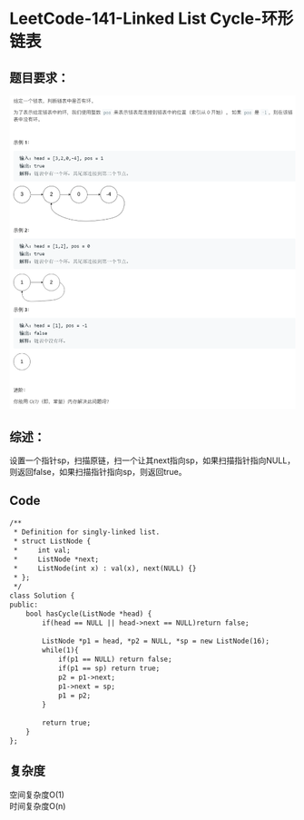 # LeetCode-141-Linked List Cycle-环形链表

## 题目要求：
![avatar](https://github.com/JakeChanFangZiyuan20/MyLeetCode/blob/master/%E9%93%BE%E8%A1%A8%E7%B1%BB/img/141.png)

## 综述：
设置一个指针sp，扫描原链，扫一个让其next指向sp，如果扫描指针指向NULL，则返回false，如果扫描指针指向sp，则返回true。  

## Code
```
/**
 * Definition for singly-linked list.
 * struct ListNode {
 *     int val;
 *     ListNode *next;
 *     ListNode(int x) : val(x), next(NULL) {}
 * };
 */
class Solution {
public:
    bool hasCycle(ListNode *head) {
        if(head == NULL || head->next == NULL)return false;

        ListNode *p1 = head, *p2 = NULL, *sp = new ListNode(16);
        while(1){
            if(p1 == NULL) return false;
            if(p1 == sp) return true;
            p2 = p1->next;
            p1->next = sp;
            p1 = p2;
        }
        
        return true;
    }
};
```


## 复杂度
空间复杂度O(1)  
时间复杂度O(n)
